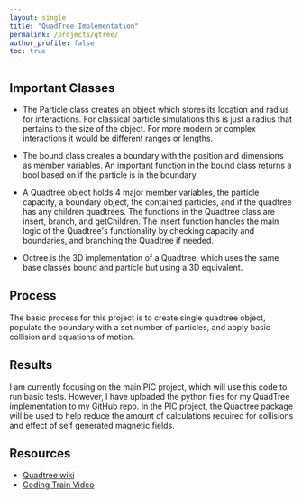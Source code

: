 ```yaml
---
layout: single
title: "QuadTree Implementation"
permalink: /projects/qtree/
author_profile: false
toc: true
---
```


## Important Classes

* The Particle class creates an object which stores its location and radius for interactions. For classical particle simulations this is just a radius that pertains to the size of the object. For more modern or complex interactions it would be different ranges or lengths.

* The bound class creates a boundary with the position and dimensions as member variables. An important function in the bound class returns a bool based on if the particle is in the boundary.

* A Quadtree object holds 4 major member variables, the particle capacity, a boundary object, the contained particles, and if the quadtree has any children quadtrees. The functions in the Quadtree class are insert, branch, and getChildren. The insert function handles the main logic of the Quadtree's functionality by checking capacity and boundaries, and branching the Quadtree if needed.

* Octree is the 3D implementation of a Quadtree, which uses the same base classes bound and particle but using a 3D equivalent.
  
## Process

The basic process for this project is to create single quadtree object, populate the boundary with a set number of particles, and apply basic collision and equations of motion.

## Results

I am currently focusing on the main PIC project, which will use this code to run basic tests. However, I have uploaded the python files for my QuadTree implementation to my GitHub repo. In the PIC project, the Quadtree package will be used to help reduce the amount of calculations required for collisions and effect of self generated magnetic fields.

## Resources

* [Quadtree wiki](https://en.wikipedia.org/wiki/Quadtree)
* [Coding Train Video](https://www.youtube.com/watch?v=OJxEcs0w_kE&vl=en)